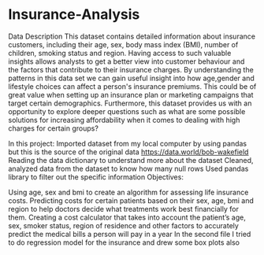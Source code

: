 # Insurance-Analysis
Data Description This dataset contains detailed information about insurance customers, including their age, sex, body mass index (BMI), number of children, smoking status and region. Having access to such valuable insights allows analysts to get a better view into customer behaviour and the factors that contribute to their insurance charges. By understanding the patterns in this data set we can gain useful insight into how age,gender and lifestyle choices can affect a person's insurance premiums. This could be of great value when setting up an insurance plan or marketing campaigns that target certain demographics. Furthermore, this dataset provides us with an opportunity to explore deeper questions such as what are some possible solutions for increasing affordability when it comes to dealing with high charges for certain groups?

In this project:
Imported dataset from my local computer by using pandas but this is the source of the original data https://data.world/bob-wakefield
Reading the data dictionary to understand more about the dataset
Cleaned, analyzed data from the dataset to know how many null rows
Used pandas library to filter out the specific information
Objectives:

Using age, sex and bmi to create an algorithm for assessing life insurance costs.
Predicting costs for certain patients based on their sex, age, bmi and region to help doctors decide what treatments work best financially for them.
Creating a cost calculator that takes into account the patient’s age, sex, smoker status, region of residence and other factors to accurately predict the medical bills a person will pay in a year
In the second file I tried to do regression model for the insurance and drew some box plots also
